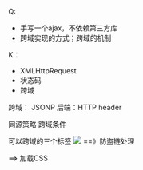 Q:
- 手写一个ajax，不依赖第三方库
- 跨域实现的方式；跨域的机制

K：
- XMLHttpRequest
- 状态码
- 跨域

跨域：
JSONP
后端：HTTP header

同源策略
跨域条件

可以跨域的三个标签
<img src=xxx> ==》防盗链处理
<link hred=xxx> ==> 加载CSS
<script>

<img>用于打点统计，统计网站可能是其他域，如百度的站长统计
<link><script>可以使用CDN，(bootCDN)，CDN的也是其他域
<script>可以用与JSONP

跨域注意事项
所有跨域请求都必须经过信息提供方允许
如果未经允许即可获取，那是浏览器同源策略出现漏洞

JSONP
加载链接http://baidu.com/index.html
不一定真有index.html那个文件
<script src='http://baidu.com/api.js'>
也不一定真的有api.js
api.js是一个callback(para)
callback返回的就是我们想要的数据

服务器端设置http header
需要服务端来做

存储
cookie,sessionStorage,localStorage区别





## XMLHttpRequest
XMLHttpRequest是一个JS对象，它提供了一个通过 URL 来获取数据的简单方式，并且不会使整个页面刷新。

XMLHttpRequest的属性：
### onreadystatechange
当readyState属性改变时会调用
### readyState
请求的5种状态：
- 0(UNSET)：`open()`还未被调用
- 1(OPENED)：`send()`还未被调用
- 2(HEADERS_RECEIVED已获取响应头):send()方法已经被调用, 响应头和响应状态已经返回
- 3(LOADING正在下载响应体)：响应体下载中; responseText中已经获取了部分数据
- 4(DONE请求完成)：整个请求过程已经完毕
### responseText

